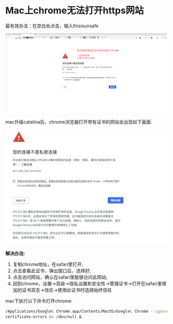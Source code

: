 # Mac上chrome无法打开https网站

最有效办法：在空白处点击，输入thisisunsafe

![chrome-https](../images/chrome-https.png)

mac升级catalina后，chrome浏览器打开带有证书的网站会出现如下画面:

![chrome-https-mac](../images/chrome-https-mac.png)

**解决办法:**

1. 复制chrome地址，在safari里打开;
2. 点击查看此证书，弹出窗口后，选择好;
3. 点击访问网站，确认在safari里能够访问此网站;
4. 回到chrome，设置->高级->隐私设置和安全性->管理证书->打开在safari里增加的证书双击->信任→使用此证书时选择始终信任

mac下执行以下命令打开chrome:

```bash
/Applications/Google\ Chrome.app/Contents/MacOS/Google\ Chrome --ignore-
certificate-errors &> /dev/null &
```

